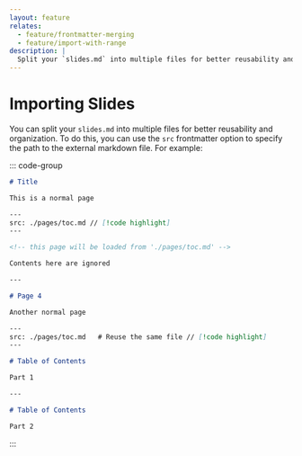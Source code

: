 ```yaml
---
layout: feature
relates:
  - feature/frontmatter-merging
  - feature/import-with-range
description: |
  Split your `slides.md` into multiple files for better reusability and organization.
---
```


# Importing Slides

You can split your `slides.md` into multiple files for better reusability and organization. To do this, you can use the `src` frontmatter option to specify the path to the external markdown file. For example:

::: code-group

<!-- eslint-skip -->

```md [./slides.md]
# Title

This is a normal page

---
src: ./pages/toc.md // [!code highlight]
---

<!-- this page will be loaded from './pages/toc.md' -->

Contents here are ignored

---

# Page 4

Another normal page

---
src: ./pages/toc.md   # Reuse the same file // [!code highlight]
---
```

```md [./pages/toc.md]
# Table of Contents

Part 1

---

# Table of Contents

Part 2
```

:::

<SeeAlso :links="[
  'feature/frontmatter-merging',
  'feature/import-with-range',
]" />
